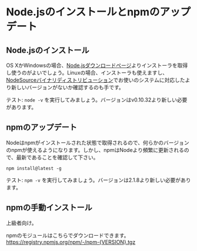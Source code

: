 # Node.jsのインストールとnpmのアップデート

## Node.jsのインストール

OS XかWindowsの場合、[Node.jsダウンロードページ](https://nodejs.org/en/download/)よりインストーラを取得し使うのがよいでしょう。Linuxの場合、インストーラも使えますし、[NodeSourceバイナリディストリビューション](https://github.com/nodesource/distributions)でお使いのシステムに対応したより新しいバージョンがないか確認するのも手です。  

テスト: `node -v` を実行してみましょう。バージョンはv0.10.32より新しい必要があります。  

## npmのアップデート

Nodeはnpmがインストールされた状態で取得されるので、何らかのバージョンのnpmが使えるようになります。しかし、npmはNodeより頻繁に更新されるので、最新であることを確認して下さい。  

```
npm install@latest -g
```  

テスト: `npm -v` を実行してみましょう。バージョンは2.1.8より新しい必要があります。  

## npmの手動インストール

上級者向け。  

npmのモジュールはこちらでダウンロードできます。  
https://registry.npmjs.org/npm/-/npm-{VERSION}.tgz
